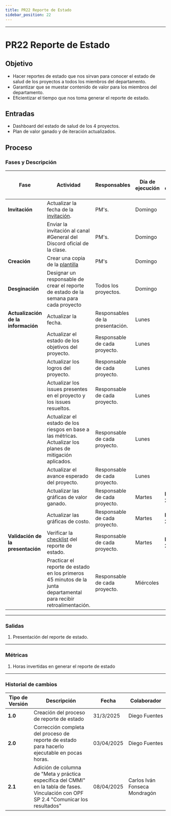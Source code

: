 ```yaml
---
title: PR22 Reporte de Estado
sidebar_position: 22
---
```


---

# PR22 Reporte de Estado

## Objetivo

- Hacer reportes de estado que nos sirvan para conocer el estado de salud de los proyectos a todos los miembros del departamento.
- Garantizar que se muestar contenido de valor para los miembros del departamento.
- Eficientizar el tiempo que nos toma generar el reporte de estado.

## Entradas

- Dashboard del estado de salud de los 4 proyectos.
- Plan de valor ganado y de iteración actualizados.

## Proceso

### Fases y Descripción

| Fase                                | Actividad                                                                                                                                                                                              | Responsables                     | Día de ejecución | Meta y práctica específica del CMMI |
| ----------------------------------- | ------------------------------------------------------------------------------------------------------------------------------------------------------------------------------------------------------ | -------------------------------- | ---------------- | ----------------------------------- |
| **Invitación**                      | Actualizar la fecha de la [invitación](https://www.canva.com/design/DAGjckcb6PU/07croDD71JkA1IXMmCwCJg/edit?utm_content=DAGjckcb6PU&utm_campaign=designshare&utm_medium=link2&utm_source=sharebutton). | PM's.                            | Domingo          |
|                                     | Enviar la invitación al canal #General del Discord oficial de la clase.                                                                                                                                | PM's.                            | Domingo          |
| **Creación**                        | Crear una copia de la [plantilla](https://www.canva.com/design/DAGjbEDjp00/0OWUTXZrhELqB7nTOjtClA/edit?utm_content=DAGjbEDjp00&utm_campaign=designshare&utm_medium=link2&utm_source=sharebutton)       | PM's                             | Domingo          |
| **Desginación**                     | Designar un responsable de crear el reporte de estado de la semana para cada proyecto                                                                                                                  | Todos los proyectos.             | Domingo          |
| **Actualización de la información** | Actualizar la fecha.                                                                                                                                                                                   | Responsables de la presentación. | Lunes            |
|                                     | Actualizar el estado de los objetivos del proyecto.                                                                                                                                                    | Responsable de cada proyecto.    | Lunes            |
|                                     | Actualizar los logros del proyecto.                                                                                                                                                                    | Responsable de cada proyecto.    | Lunes            |
|                                     | Actualizar los issues presentes en el proyecto y los issues resueltos.                                                                                                                                 | Responsable de cada proyecto.    | Lunes            |
|                                     | Actualizar el estado de los riesgos en base a las métricas. Actualizar los planes de mitigación aplicados.                                                                                             | Responsable de cada proyecto.    | Lunes            |
|                                     | Actualizar el avance esperado del proyecto.                                                                                                                                                            | Responsable de cada proyecto.    | Lunes            |
|                                     | Actualizar las gráficas de valor ganado.                                                                                                                                                               | Responsable de cada proyecto.    | Martes           | **MA, SP 2.4**                      |
|                                     | Actualizar las gráficas de costo.                                                                                                                                                                      | Responsable de cada proyecto.    | Martes           | **MA, SP 2.4**                      |
| **Validación de la presentación**   | Verificar la [checklist](https://docs.google.com/document/d/1skvIHlFhoJjGSoHj_fZ98gRAkRll7O8zY8Facau6crE/edit?usp=sharing) del reporte de estado.                                                      | Responsable de cada proyecto.    | Martes           | **MA, SP 2.4**                      |
|                                     | Practicar el reporte de estado en los primeros 45 minutos de la junta departamental para recibir retroalimentación.                                                                                    | Responsable de cada proyecto.    | Miércoles        |

---

### Salidas

1. Presentación del reporte de estado.

---

### Métricas

1. Horas invertidas en generar el reporte de estado

---

### Historial de cambios

| **Tipo de Versión** | **Descripción**                                                                                                                         | **Fecha**  | **Colaborador**               |
| ------------------- | --------------------------------------------------------------------------------------------------------------------------------------- | ---------- | ----------------------------- |
| **1.0**             | Creación del proceso de reporte de estado                                                                                               | 31/3/2025  | Diego Fuentes                 |
| **2.0**             | Corrección completa del proceso de reporte de estado para hacerlo ejecutable en pocas horas.                                            | 03/04/2025 | Diego Fuentes                 |
| **2.1**             | Adición de columna de "Meta y práctica específica del CMMI" en la tabla de fases. Vinculación con OPF SP 2.4 "Comunicar los resultados" | 08/04/2025 | Carlos Iván Fonseca Mondragón |
